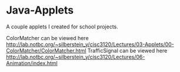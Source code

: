 Java-Applets
============
A couple applets I created for school projects. 



ColorMatcher can be viewed here http://lab.notbc.org/~silberstein_y/cisc3120/Lectures/03-Applets/00-ColorMatcher/ColorMatcher.html
TrafficSignal can be viewed here http://lab.notbc.org/~silberstein_y/cisc3120/Lectures/06-Animation/index.html
